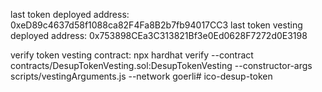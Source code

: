 
last token deployed address: 0xeD89c4637d58f1088ca82F4Fa8B2b7fb94017CC3
last token vesting deployed address: 0x753898CEa3C313821Bf3e0Ed0628F7272d0E3198

verify token vesting contract:
npx hardhat verify --contract contracts/DesupTokenVesting.sol:DesupTokenVesting --constructor-args scripts/vestingArguments.js <TokenVestingContract Deployed Address> --network goerli# ico-desup-token
